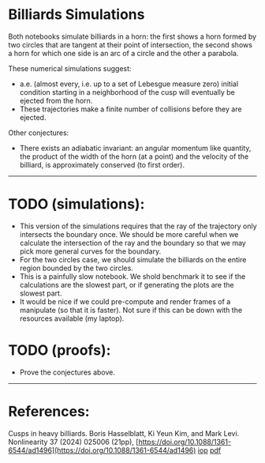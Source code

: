# Billiards Simulations
Both notebooks simulate billiards in a horn: the first shows a horn formed
by two circles that are tangent at their point of intersection, the second shows
a horn for which one side is an arc of a circle and the other a parabola. 

These numerical simulations suggest:
- a.e. (almost every, i.e. up to a set of Lebesgue measure zero) initial
condition starting in a neighborhood of the cusp will eventually be ejected from the horn.
- These trajectories make a finite number of collisions before they are ejected.

Other conjectures:
- There exists an adiabatic invariant: an angular momentum like quantity, the
product of the width of the horn (at a point) and the velocity of the billiard,
is approximately conserved (to first order). 

---

# TODO (simulations):
- This version of the simulations requires that the ray of the trajectory only
intersects the boundary once. We should be more careful when we calculate the
intersection of the ray and the boundary so that we may pick more general curves
for the boundary. 
- For the two circles case, we should simulate the billiards on the entire
region bounded by the two circles.
- This is a painfully slow notebook. We shold benchmark it to see if the
calculations are the slowest part, or if generating the plots are the slowest
part. 
- It would be nice if we could pre-compute and render frames of a manipulate (so
that it is faster). Not sure if this can be down with the resources available
(my laptop). 

# TODO (proofs):
- Prove the conjectures above.

---
# References:
Cusps in heavy billiards. Boris Hasselblatt, Ki Yeun Kim, and Mark Levi.
Nonlinearity 37 (2024) 025006 (21pp),
[https://doi.org/10.1088/1361-6544/ad1496](https://doi.org/10.1088/1361-6544/ad1496)
[iop](https://iopscience.iop.org/article/10.1088/1361-6544/ad1496)
[pdf](../references/)



